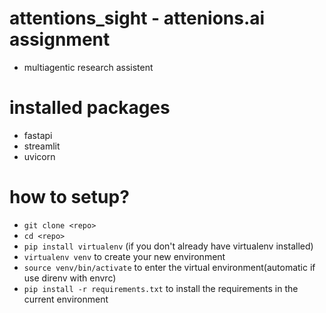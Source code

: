 # attentions_sight - attenions.ai assignment
- multiagentic research assistent

# installed packages
- fastapi
- streamlit
- uvicorn


# how to setup?
- `git clone <repo>`
- `cd <repo>`
- `pip install virtualenv` (if you don't already have virtualenv installed)
- `virtualenv venv` to create your new environment
- `source venv/bin/activate` to enter the virtual environment(automatic if use direnv with envrc)
- `pip install -r requirements.txt` to install the requirements in the current environment
